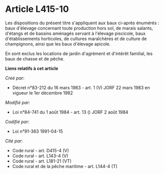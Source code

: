 # Article L415-10

Les dispositions du présent titre s'appliquent aux baux ci-après énumérés : baux d'élevage concernant toute production hors
sol, de marais salants, d'étangs et de bassins aménagés servant à l'élevage piscicole, baux d'établissements horticoles, de
cultures maraîchères et de culture de champignons, ainsi que les baux d'élevage apicole.

En sont exclus les locations de jardin d'agrément et d'intérêt familial, les baux de chasse et de pêche.

**Liens relatifs à cet article**

_Créé par_:

  - Décret n°83-212 du 16 mars 1983 - art. 1 (V) JORF 22 mars 1983 en vigueur le 1er décembre 1982

_Modifié par_:

  - Loi n°84-741 du 1 août 1984 - art. 13 () JORF 2 août 1984

_Codifié par_:

  - Loi n°91-363 1991-04-15

_Cité par_:

  - Code rural - art. D415-4 (V)
  - Code rural - art. L143-4 (V)
  - Code rural - art. L181-21 (VT)
  - Code rural et de la pêche maritime - art. L144-4 (T)

